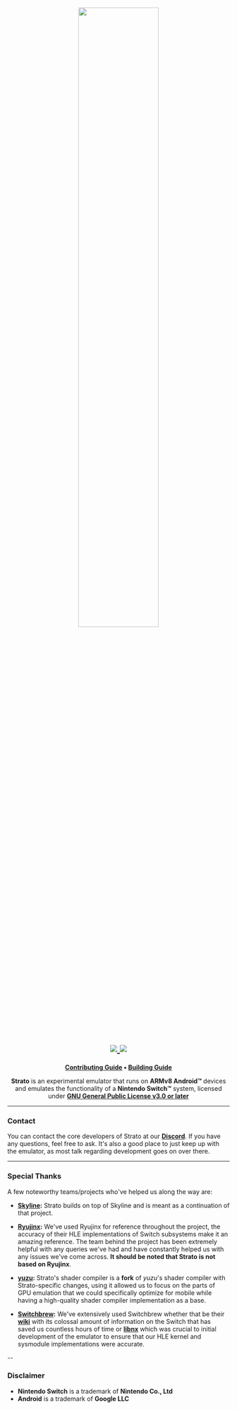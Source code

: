 <h1 align="center">
    <a href="https://github.com/strato-emu/strato" target="_blank">
        <img height="60%" width="60%" src="https://raw.github.com/strato-emu/branding/master/banner/strato-banner-rounded.png"><br>
    </a>
    <a href="https://discord.gg/YhpdhVBmXX" target="_blank">
        <img src="https://img.shields.io/discord/1104386300750082081.svg?label=&logo=discord&logoColor=ffffff&color=5865F2&labelColor=404EED">
    </a>
    <a href="https://github.com/strato-emu/strato/actions/workflows/ci.yml" target="_blank">
        <img src="https://github.com/strato-emu/strato/actions/workflows/ci.yml/badge.svg"><br>
    </a>
</h1>

<p align="center">
    <b><a href="CONTRIBUTING.md">Contributing Guide</a> • <a href="BUILDING.md">Building Guide</a></b>
</p>

<p align="center">
    <b>Strato</b> is an experimental emulator that runs on <b>ARMv8 Android™</b> devices and emulates the functionality of a <b>Nintendo Switch™</b> system, licensed under <a href="https://github.com/strato-emu/strato/blob/master/LICENSE.md"><b>GNU General Public License v3.0 or later</b></a>
</p>

---

### Contact
You can contact the core developers of Strato at our **[Discord](https://discord.gg/YhpdhVBmXX)**. If you have any questions, feel free to ask. It's also a good place to just keep up with the emulator, as most talk regarding development goes on over there.

---

### Special Thanks
A few noteworthy teams/projects who've helped us along the way are:
* **[Skyline](https://skyline-emu.one/):** Strato builds on top of Skyline and is meant as a continuation of that project.

* **[Ryujinx](https://ryujinx.org/):** We've used Ryujinx for reference throughout the project, the accuracy of their HLE implementations of Switch subsystems make it an amazing reference. The team behind the project has been extremely helpful with any queries we've had and have constantly helped us with any issues we've come across. **It should be noted that Strato is not based on Ryujinx**.

* **[yuzu](https://yuzu-emu.org/):** Strato's shader compiler is a **fork** of *yuzu*'s shader compiler with Strato-specific changes, using it allowed us to focus on the parts of GPU emulation that we could specifically optimize for mobile while having a high-quality shader compiler implementation as a base.

* **[Switchbrew](https://github.com/switchbrew/):** We've extensively used Switchbrew whether that be their **[wiki](https://switchbrew.org/)** with its colossal amount of information on the Switch that has saved us countless hours of time or **[libnx](https://github.com/switchbrew/libnx)** which was crucial to initial development of the emulator to ensure that our HLE kernel and sysmodule implementations were accurate.

--

### Disclaimer
* **Nintendo Switch** is a trademark of **Nintendo Co., Ltd**
* **Android** is a trademark of **Google LLC**
